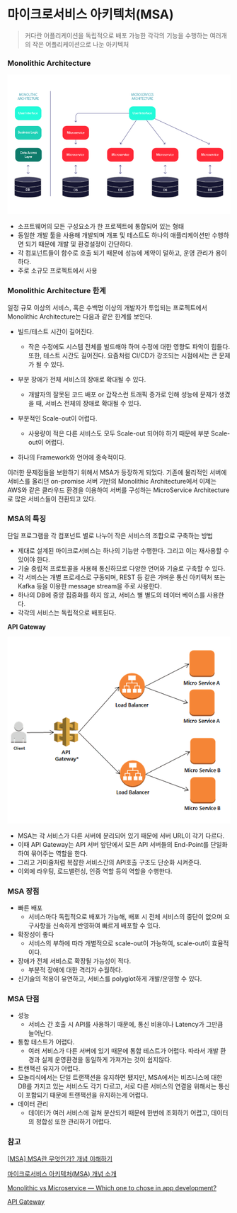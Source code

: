 # 마이크로서비스 아키텍처(MSA)

> 커다란 어플리케이션을 독립적으로 배포 가능한 각각의 기능을 수행하는 여러개의 작은 어플리케이션으로 나눈 아키텍처



### Monolithic Architecture

![img](MSA.assets/0B0c8qxYMnRFfswa-.png)

- 소프트웨어의 모든 구성요소가 한 프로젝트에 통합되어 있는 형태
- 동일한 개발 툴을 사용해 개발되며 개포 및 테스트도 하나의 애플리케이션만 수행하면 되기 때문에 개발 및 환경설정이 간단하다.
- 각 컴포넌트들이 함수로 호출 되기 때문에 성능에 제약이 덜하고, 운영 관리가 용이하다.
- 주로 소규모 프로젝트에서 사용



### Monolithic Architecture 한계

일정 규모 이상의 서비스, 혹은 수백명 이상의 개발자가 투입되는 프로젝트에서 Monolithic Architecture는 다음과 같은 한계를 보인다.

- 빌드/테스트 시간이 길어진다.
  - 작은 수정에도 시스템 전체를 빌드해야 하며 수정에 대한 영향도 파악이 힘들다.또한, 테스트 시간도 길어진다. 요즘처럼 CI/CD가 강조되는 시점에서는 큰 문제가 될 수 있다.

- 부분 장애가 전체 서비스의 장애로 확대될 수 있다.
  - 개발자의 잘못된 코드 배포 or 갑작스런 트래픽 증가로 인해 성능에 문제가 생겼을 때, 서비스 전체의 장애로 확대될 수 있다.
- 부분적인 Scale-out이 어렵다.
  - 사용량이 적은 다른 서비스도 모두 Scale-out 되어야 하기 때문에 부분 Scale-out이 어렵다.
- 하나의 Framework와 언어에 종속적이다.

이러한 문제점들을 보완하기 위해서 MSA가 등장하게 되었다. 기존에 물리적인 서버에 서비스를 올리던 on-promise 서버 기반의 Monolithic Architecture에서 이제는 AWS와 같은 클라우드 환경을 이용하여 서버를 구성하는 MicroService Architecture로 많은 서비스들이 전환되고 있다.



### MSA의 특징

단일 프로그램을 각 컴포넌트 별로 나누어 작은 서비스의 조합으로 구축하는 방법

- 제대로 설계된 마이크로서비스는 하나의 기능만 수행한다. 그리고 이는 재사용할 수 있어야 한다.
- 기술 중립적 프로토콜을 사용해 통신하므로 다양한 언어와 기술로 구축할 수 있다.
- 각 서비스는 개별 프로세스로 구동되며, REST 등 같은 가벼운 통신 아키텍처 또는 Kafka 등을 이용한 message stream을 주로 사용한다.
- 하나의 DB에 중앙 집중화를 하지 않고, 서비스 별 별도의 데이터 베이스를 사용한다.
- 각각의 서비스는 독립적으로 배포된다.

**API Gateway**

![img](MSA.assets/image2.1b8337e.48cb31c29e69a22228d12fa80c174ddf.png)

- MSA는 각 서비스가 다른 서버에 분리되어 있기 때문에 서버 URL이 각기 다르다. 
- 이때 API Gateway는 API 서버 앞단에서 모든 API 서버들의 End-Point를 단일화하여 묶어주는 역할을 한다. 
- 그리고 거미줄처럼 복잡한 서비스간의 API호출 구조도 단순화 시켜준다.
- 이외에 라우팅, 로드밸런싱, 인증 역할 등의 역할을 수행한다.



### MSA 장점

- 빠른 배포
  - 서비스마다 독립적으로 배포가 가능해, 배포 시 전체 서비스의 중단이 없으며 요구사항을 신속하게 반영하여 빠르게 배포할 수 있다.
- 확장성이 좋다
  - 서비스의 부하에 따라 개별적으로 scale-out이 가능하여, scale-out이 효율적이다.
- 장애가 전체 서비스로 확장될 가능성이 적다.
  - 부분적 장애에 대한 격리가 수월하다.
- 신기술의 적용이 유연하고, 서비스를 polyglot하게 개발/운영할 수 있다.



### MSA 단점

- 성능
  - 서비스 간 호출 시 API를 사용하기 때문에, 통신 비용이나 Latency가 그만큼 늘어난다.
- 통합 테스트가 어렵다.
  - 여러 서비스가 다른 서버에 있기 때문에 통합 테스트가 어렵다. 따라서 개발 환경과 실제 운영환경을 동일하게 가져가는 것이 쉽지않다.
-  트랜잭션 유지가 어렵다.
  - 모놀리식에서는 단일 트랜잭션을 유지하면 됐지만, MSA에서는 비즈니스에 대한 DB를 가지고 있는 서비스도 각기 다르고, 서로 다른 서비스의 연결을 위해서는 통신이 포함되기 때문에 트랜잭션을 유지하는게 어렵다.
- 데이터 관리
  - 데이터가 여러 서비스에 걸쳐 분산되기 때문에 한번에 조회하기 어렵고, 데이터의 정합성 또한 관리하기 어렵다.

### 참고

[[MSA\] MSA란 무엇인가? 개념 이해하기](https://wooaoe.tistory.com/57)

[마이크로서비스 아키텍처(MSA) 개념 소개](http://clipsoft.co.kr/wp/blog/%EB%A7%88%EC%9D%B4%ED%81%AC%EB%A1%9C%EC%84%9C%EB%B9%84%EC%8A%A4-%EC%95%84%ED%82%A4%ED%85%8D%EC%B2%98msa-%EA%B0%9C%EB%85%90/)

[Monolithic vs Microservice — Which one to chose in app development?](https://medium.com/geekculture/monolithic-vs-microservice-which-one-to-chose-in-app-development-446646718d0)

[API Gateway](https://www.msaschool.io/operation/architecture/architecture-one/)